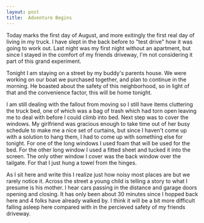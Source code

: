 ```yaml
---
layout: post
title:  Adventure Begins
---
```


Today marks the first day of August, and more exitingly the first real day of living in my truck. I have slept in the back before to "test drive" how it was going to work out. Last night was my first night without an apartment, but since I stayed in the comfort of my friends driveway, I'm not considering it part of this grand experiment. 

Tonight I am staying on a street by my buddy's parents house. We were working on our boat we purchased together, and plan to continue in the morning. He boasted about the safety of this neighborhood, so in light of that and the convenience factor, this will be home tonight. 

I am still dealing with the fallout from moving so I still have items cluttering the truck bed, one of which was a bag of trash which had torn open leaving me to deal with before I could climb into bed. Next step was to cover the windows. My girlfriend was gracious enough to take time out of her busy schedule to make me a nice set of curtains, but since I haven't come up with a solution to hang them, I had to come up with something else for tonight. For one of the long windows I used foam that will be used for the bed. For the other long window I used a fitted sheet and tucked it into the screen. The only other window I cover was the back window over the tailgate. For that I just hung a towel from the hinges. 

As I sit here and write this I realize just how noisy most places are but we rarely notice it. Across the street a young child is telling a story to what I presume is his mother. I hear cars passing in the distance and garage doors opening and closing. It has only been about 30 minutes since I hopped back here and 4 folks have already walked by. I think it will be a bit more difficult falling asleep here compared with in the percieved safety of my friends driveway. 
